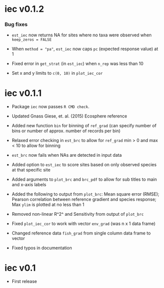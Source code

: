 # iec v0.1.2

### Bug fixes

* `est_iec` now returns NA for sites where no taxa were observed when `keep_zeros = FALSE`

* When `method = "pa"`, `est_iec` now caps `pc` (expected response value) at 1

* Fixed error in `get_strat` (in `est_iec`) when `n_rep` was less than 10

* Set x and y limits to `c(0, 10)` in `plot_iec_cor`

# iec v0.1.1

* Package `iec` now passes `R CMD check`.

* Updated Gnass Giese, et. al. (2015) Ecosphere reference

* Added new function `bin` for binning of `ref_grad` (can specify number of bins or number of approx. number of records per bin)

* Relaxed error checking in `est_brc` to allow for `ref_grad` min > 0 and max < 10 to allow for binning

* `est_brc` now fails when NAs are detected in input data

* Added option to `est_iec` to score sites based on only observed species at that specific site

* Added arguments to `plot_brc` and `brc_pdf` to allow for sub titles to main and x-axis labels

* Added the following to output from `plot_brc`: Mean square error (RMSE); Pearson correlation between reference gradient and species response; Max `ylim` is plotted at no less than 1

* Removed non-linear R^2^ and Sensitivity from output of `plot_brc`

* Fixed `plot_iec_cor` to work with vector `env_grad` (was n x 1 data frame)

* Changed reference data `fish_grad` from single column data frame to vector

* Fixed typos in documentation

# iec v0.1

* First release
